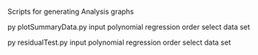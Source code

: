 Scripts for generating Analysis graphs

py plotSummaryData.py
    input polynomial regression order
    select data set

py residualTest.py
    input polynomial regression order
    select data set


